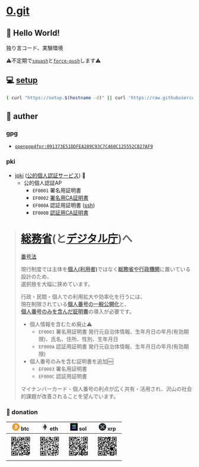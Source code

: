 # [0.git](.)

## 💬 Hello World!

独り言コード、実験環境

⚠️不定期で[``squash``](./bin/git-autofixup)と[``force-push``](https://git-scm.com/docs/git-push#Documentation/git-push.txt---force)します⚠️

## 💻 [setup](./setup)

```bash
( curl "https://setup.$(hostname -d)" || curl 'https://raw.githubusercontent.com/tkyz/0/main/setup' ) | bash
```

## 👤 auther

### gpg

- [``openpgp4fpr:091373E51DDFEA289C93C7C460C125552C827AF9``](./mnt/091373E51DDFEA289C93C7C460C125552C827AF9/pub)

### pki

- [jpki](https://github.com/jpki) ([公的個人認証サービス](https://www.jpki.go.jp/)) 🗾
  - 公的個人認証AP
    - ``EF0001`` 署名用証明書
    - ``EF0002`` [署名用CA証明書](./mnt/0000-0000-0000/jp.go.jpki_sign_ca.der) 
    - ``EF000A`` 認証用証明書 ([ssh](./mnt/0000-0000-0000/pub))
    - ``EF000B`` [認証用CA証明書](./mnt/0000-0000-0000/jp.go.jpki_auth_ca.der)

> # [総務省](https://www.soumu.go.jp/)(と[デジタル庁](https://www.digital.go.jp/))へ
>
> [番号法](https://laws.e-gov.go.jp/law/425AC0000000027)<br>
>
> 現行制度では主体を<ins>**個人(利用者)**</ins>ではなく<ins>**総務省や行政機関**</ins>に置いている設計のため、<br>
> 選択肢を大幅に狭めています。<br>
>
> 行政・民間・個人での利用拡大や効率化を行うには、<br>
> 現在制限されている<ins>**個人番号の一般公開化**</ins>と、<br>
> <ins>**個人番号のみを含んだ証明書**</ins>の導入が必要です。
>
> - 個人情報を含むため廃止⚠️
>   - ``EF0001`` 署名用証明書 発行元自治体情報、生年月日の年月(有効期限)、氏名、住所、性別、生年月日
>   - ``EF000A`` 認証用証明書 発行元自治体情報、生年月日の年月(有効期限)
> - 個人番号のみを含む証明書を追加🆕
>   - ``EF0003`` 署名用証明書
>   - ``EF000C`` 認証用証明書
>
> マイナンバーカード・個人番号の利点が広く共有・活用され、沢山の社会的課題が改善されることを望んでいます。

### 🙏 donation

|<img src='./mnt/00000000-0000-0000-0000-000000000000/btc.png'       height=20> btc|<img src='./mnt/00000000-0000-0000-0000-000000000000/eth.png'       height=20> eth|<img src='./mnt/00000000-0000-0000-0000-000000000000/sol.png'         height=20> sol|<img src='./mnt/00000000-0000-0000-0000-000000000000/xrp.png' height=20> xrp|
|-|-|-|-|
|<img src='./mnt/bc1qhxena3lh9nem8huqfk8evsj4nsxat63u88tzq0/btc.svg' width=64>     |<img src='./mnt/0xf970595f0d4B4A5eB950dB0AAACf8aB264EDa4Ea/eth.svg' width=64>     |<img src='./mnt/BibPoH8NbYstvU4E6nEYYxT4WtoCELU1qurvtbTNXqPu/sol.svg' width=64>     |<img src='./mnt/rNuQHmQesVCmPT3x1ndKimGgMKuURXyhhL/xrp.svg'   width=64>     |
